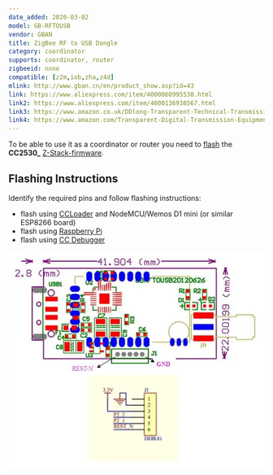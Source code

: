 ```yaml
---
date_added: 2020-03-02
model: GB-RFTOUSB
vendor: GBAN
title: ZigBee RF to USB Dongle
category: coordinator
supports: coordinator, router
zigbeeid: none
compatible: [z2m,iob,zha,z4d]
mlink: http://www.gban.cn/en/product_show.asp?id=43
link: https://www.aliexpress.com/item/4000060995530.html
link2: https://www.aliexpress.com/item/4000136938567.html
link3: https://www.amazon.co.uk/DDlong-Transparent-Technical-Transmission-Equipment/dp/B07WK5WX4R
link4: https://www.amazon.com/Transparent-Digital-Transmission-Equipment-Industrial/dp/B07YZTY11S
---
```

To be able to use it as a coordinator or router you need to [flash](flashing_ccloader) the **CC2530_** [Z-Stack-firmware](https://github.com/Koenkk/Z-Stack-firmware/).

## Flashing Instructions
Identify the required pins and follow flashing instructions:
- flash using [CCLoader](/flashing_ccloader.html) and NodeMCU/Wemos D1 mini (or similar ESP8266 board)
- flash using [Raspberry Pi](http://www.marrold.co.uk/2019/12/flashing-cc2530-cc2591-zigbee-module.html)
- flash using [CC Debugger](http://ptvo.info/how-to-select-and-flash-cc2530-144/) 

![Pinout](/assets/images/devices/coordinator_GB-RFTOUSB_pinout.webp)
